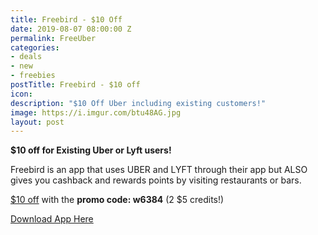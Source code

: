 ```yaml
---
title: Freebird - $10 Off
date: 2019-08-07 08:00:00 Z
permalink: FreeUber
categories:
- deals
- new
- freebies
postTitle: Freebird - $10 off
icon: 
description: "$10 Off Uber including existing customers!"
image: https://i.imgur.com/btu48AG.jpg
layout: post
---
```


**$10 off for Existing Uber or Lyft users!**

Freebird is an app that uses UBER and LYFT through their app but ALSO gives you cashback and rewards points by visiting restaurants or bars.

[$10 off](https://my.fbird.co/ihjn0yPJqS) with the **promo code: w6384** (2 $5 credits!)


[Download App Here](https://my.fbird.co/ihjn0yPJqS)